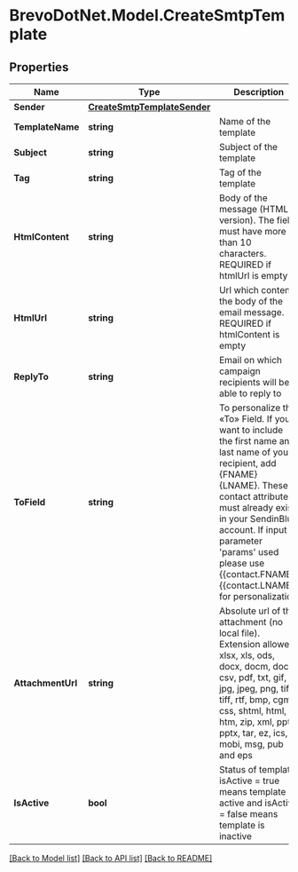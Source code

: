 # BrevoDotNet.Model.CreateSmtpTemplate

## Properties

Name | Type | Description | Notes
------------ | ------------- | ------------- | -------------
**Sender** | [**CreateSmtpTemplateSender**](CreateSmtpTemplateSender.md) |  | 
**TemplateName** | **string** | Name of the template | 
**Subject** | **string** | Subject of the template | 
**Tag** | **string** | Tag of the template | [optional] 
**HtmlContent** | **string** | Body of the message (HTML version). The field must have more than 10 characters. REQUIRED if htmlUrl is empty | [optional] 
**HtmlUrl** | **string** | Url which contents the body of the email message. REQUIRED if htmlContent is empty | [optional] 
**ReplyTo** | **string** | Email on which campaign recipients will be able to reply to | [optional] 
**ToField** | **string** | To personalize the «To» Field. If you want to include the first name and last name of your recipient, add {FNAME} {LNAME}. These contact attributes must already exist in your SendinBlue account. If input parameter &#39;params&#39; used please use {{contact.FNAME}} {{contact.LNAME}} for personalization | [optional] 
**AttachmentUrl** | **string** | Absolute url of the attachment (no local file). Extension allowed: xlsx, xls, ods, docx, docm, doc, csv, pdf, txt, gif, jpg, jpeg, png, tif, tiff, rtf, bmp, cgm, css, shtml, html, htm, zip, xml, ppt, pptx, tar, ez, ics, mobi, msg, pub and eps | [optional] 
**IsActive** | **bool** | Status of template. isActive &#x3D; true means template is active and isActive &#x3D; false means template is inactive | [optional] 

[[Back to Model list]](../../README.md#documentation-for-models) [[Back to API list]](../../README.md#documentation-for-api-endpoints) [[Back to README]](../../README.md)

